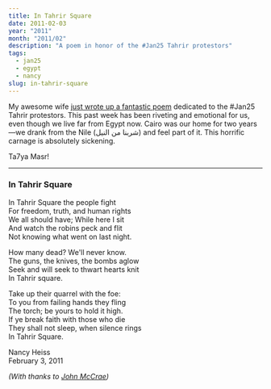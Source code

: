 ```yaml
---
title: In Tahrir Square 
date: 2011-02-03
year: "2011"
month: "2011/02"
description: "A poem in honor of the #Jan25 Tahrir protestors"
tags: 
  - jan25
  - egypt
  - nancy
slug: in-tahrir-square
---
```



My awesome wife [just wrote up a fantastic poem](http://www.heissatopia.com/2011/02/in-tahrir-square.html) dedicated to the #Jan25 Tahrir protestors. This past week has been riveting and emotional for us, even though we live far from Egypt now. Cairo was our home for two years—we drank from the Nile <span class="rtl">(شربنا من النيل)</span> and feel part of it. This horrific carnage is absolutely sickening.

Ta7ya Masr!

---

### In Tahrir Square

In Tahrir Square the people fight  
For freedom, truth, and human rights  
We all should have; While here I sit  
And watch the robins peck and flit  
Not knowing what went on last night.

How many dead? We'll never know.  
The guns, the knives, the bombs aglow  
Seek and will seek to thwart hearts knit  
In Tahrir square.

Take up their quarrel with the foe:  
To you from failing hands they fling  
The torch; be yours to hold it high.  
If ye break faith with those who die  
They shall not sleep, when silence rings  
In Tahrir Square.

Nancy Heiss  
February 3, 2011

*(With thanks to [John McCrae](http://en.wikipedia.org/wiki/In_Flanders_Fields))*
